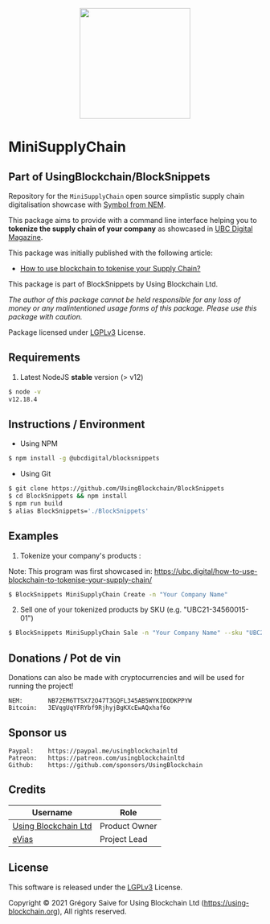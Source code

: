 <p align="center"><img src="https://ubc.digital/wp-content/uploads/2021/02/ubc-logo-black-500x169-1.png" width="220"></p>

# MiniSupplyChain

## Part of UsingBlockchain/BlockSnippets

Repository for the `MiniSupplyChain` open source simplistic supply chain digitalisation showcase with [Symbol from NEM](https://symbolplatform.com).

This package aims to provide with a command line interface helping you to **tokenize the supply chain of your company** as showcased in [UBC Digital Magazine](https://ubc.digital).

This package was initially published with the following article:

- [How to use blockchain to tokenise your Supply Chain?](https://ubc.digital/how-to-use-blockchain-to-tokenise-your-supply-chain/)

This package is part of BlockSnippets by Using Blockchain Ltd.

*The author of this package cannot be held responsible for any loss of money or any malintentioned usage forms of this package. Please use this package with caution.*

Package licensed under [LGPLv3](../../../LICENSE) License.

## Requirements

1. Latest NodeJS **stable** version (> v12)

```bash
$ node -v
v12.18.4
```

## Instructions / Environment

- Using NPM

```bash
$ npm install -g @ubcdigital/blocksnippets
```

- Using Git

```bash
$ git clone https://github.com/UsingBlockchain/BlockSnippets
$ cd BlockSnippets && npm install
$ npm run build
$ alias BlockSnippets='./BlockSnippets'
```

## Examples

1. Tokenize your company's products :

Note: This program was first showcased in: https://ubc.digital/how-to-use-blockchain-to-tokenise-your-supply-chain/

```bash
$ BlockSnippets MiniSupplyChain Create -n "Your Company Name" 
```

2. Sell one of your tokenized products by SKU (e.g. "UBC21-34560015-01")

```bash
$ BlockSnippets MiniSupplyChain Sale -n "Your Company Name" --sku "UBC21-34560015-01"
```

## Donations / Pot de vin

Donations can also be made with cryptocurrencies and will be used for running the project!

    NEM:       NB72EM6TTSX72O47T3GQFL345AB5WYKIDODKPPYW
    Bitcoin:   3EVqgUqYFRYbf9RjhyjBgKXcEwAQxhaf6o

## Sponsor us

    Paypal:    https://paypal.me/usingblockchainltd
    Patreon:   https://patreon.com/usingblockchainltd
    Github:    https://github.com/sponsors/UsingBlockchain

## Credits

| Username | Role |
| --- | --- |
| [Using Blockchain Ltd](https://using-blockchain.org) | Product Owner |
| [eVias](https://github.com/evias) | Project Lead |

## License

This software is released under the [LGPLv3](../../../LICENSE) License.

Copyright © 2021 Grégory Saive for Using Blockchain Ltd (https://using-blockchain.org), All rights reserved.

